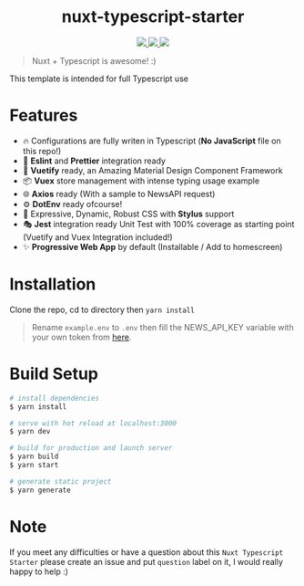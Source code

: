<p align="center" style="color: #343a40">
  <h1 align="center">nuxt-typescript-starter</h1>
</p>
<p align="center">
  <a href="https://codecov.io/gh/trastanechora/nuxt-typescript-starter">
    <img src="https://codecov.io/gh/trastanechora/nuxt-typescript-starter/branch/master/graph/badge.svg" />
  </a>
  <a href="https://github.com/prettier/prettier">
    <img src="https://img.shields.io/badge/code_style-prettier-ff69b4.svg" />
  </a>
  <a href="https://app.netlify.com/sites/nuxt-typescript-starter/deploys">
    <img src="https://api.netlify.com/api/v1/badges/e2b0a20b-c98e-4836-86ff-73712a78bcf9/deploy-status" />
  </a>
</p>

> Nuxt + Typescript is awesome! :)

This template is intended for full Typescript use

# Features

- 🔥 Configurations are fully writen in Typescript (**No JavaScript** file on this repo!)
- 💎 **Eslint** and **Prettier** integration ready
- 🎨 **Vuetify** ready, an Amazing Material Design Component Framework
- 📦 **Vuex** store management with intense typing usage example
- 🌐 **Axios** ready (With a sample to NewsAPI request)
- ⚙ **DotEnv** ready ofcourse!
- 🎨 Expressive, Dynamic, Robust CSS with **Stylus** support
- 🎭 **Jest** integration ready Unit Test with 100% coverage as starting point (Vuetify and Vuex Integration included!)
- ✨ **Progressive Web App** by default (Installable / Add to homescreen)

# Installation

Clone the repo, cd to directory then `yarn install`

> Rename `example.env` to `.env` then fill the NEWS_API_KEY variable with your own token from [here](https://newsapi.org/).

# Build Setup

```bash
# install dependencies
$ yarn install

# serve with hot reload at localhost:3000
$ yarn dev

# build for production and launch server
$ yarn build
$ yarn start

# generate static project
$ yarn generate
```

# Note

If you meet any difficulties or have a question about this `Nuxt Typescript Starter` please create an issue and put `question` label on it, I would really happy to help :)

